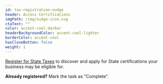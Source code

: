 ```yaml
---
id: tax-registration-nudge
header: Access Certifications
imgPath: /img/nudge-icon.svg
ctaText: ""
color: accent-cool-darker
headerBackgroundColor: accent-cool-lighter
borderColor: accent-cool
hasCloseButton: false
weight: 1
---
```


[Register for State Taxes](/tasks/register-for-taxes) to discover and apply for State certifications your business may be eligible for.

**Already registered?** Mark the task as "Complete".
